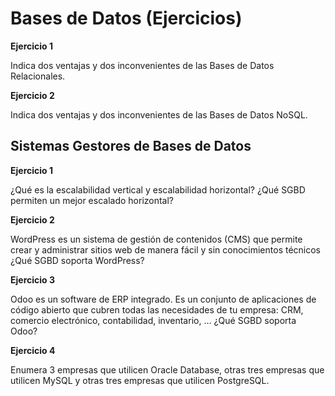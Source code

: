 # Bases de Datos (Ejercicios)

__Ejercicio 1__

Indica dos ventajas y dos inconvenientes de las Bases de Datos Relacionales.

__Ejercicio 2__

Indica dos ventajas y dos inconvenientes de las Bases de Datos NoSQL.

## Sistemas Gestores de Bases de Datos

__Ejercicio 1__

¿Qué es la escalabilidad vertical y escalabilidad horizontal? ¿Qué SGBD permiten un mejor escalado horizontal?

__Ejercicio 2__

WordPress es un sistema de gestión de contenidos (CMS) que permite crear y administrar sitios web de manera fácil y sin conocimientos técnicos ¿Qué SGBD soporta WordPress?

__Ejercicio 3__

Odoo es un software de ERP integrado. Es un conjunto de aplicaciones de código abierto que cubren todas las necesidades de tu empresa: CRM, comercio electrónico, contabilidad, inventario, ... ¿Qué SGBD soporta Odoo?

__Ejercicio 4__

Enumera 3 empresas que utilicen Oracle Database, otras tres empresas que utilicen MySQL y otras tres empresas que utilicen PostgreSQL.
